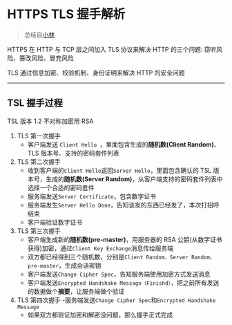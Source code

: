 # HTTPS TLS 握手解析

> 总结自[小林](https://xiaolincoding.com/network/2_http/https_rsa.html#tls-握手过程)

HTTPS 在 HTTP 与 TCP 层之间加入 TLS 协议来解决 HTTP 的三个问题: 窃听风险、篡改风险、冒充风险

TLS 通过信息加密、校验机制、身份证明来解决 HTTP 的安全问题

---

## TSL 握手过程

TSL 版本 1.2
不对称加密用 RSA

1. TLS 第一次握手
   - 客户端发送 `Client Hello `，里面包含生成的**随机数(Client Random)**、TLS 版本号、支持的密码套件列表
2. TLS 第二次握手
   - 收到客户端的`Client Hello`返回`Server Hello`，里面包含确认的 TSL 版本号，生成的**随机数(Server Random)**，从客户端支持的密码套件列表中选择一个合适的密码套件
   - 服务端发送`Server Certificate`，包含数字证书
   - 服务端发生`Server Hello Done`，告知该发的东西已经发了，本次打招呼结束
   - 客户端验证数字证书
3. TLS 第三次握手
   - 客户端生成新的**随机数(pre-master)**，用服务器的 RSA 公钥(从数字证书获得)加密，通过`Client Key Exchange`消息传给服务端
   - 双方都已经得到三个随机数，分别是`Client Random、Server Random、pre-master`，生成会话密钥
   - 客户端发送`Change Cipher Spec`，告知服务端使用加密方式发送消息
   - 客户端发送`Encrypted Handshake Message（Finishd）`，把之前所有发送的数据做个**摘要**，让服务端做个验证
4. TLS 第四次握手 -服务端发送`Change Cipher Spec`和`Encrypted Handshake Message`
   - 如果双方都验证加密和解密没问题，那么握手正式完成
